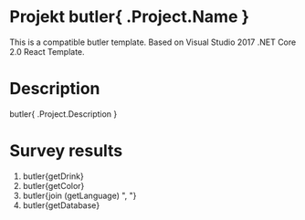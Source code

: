# Projekt butler{ .Project.Name }

This is a compatible butler template. Based on Visual Studio 2017 .NET Core 2.0 React Template.

# Description

butler{ .Project.Description }

# Survey results

1. butler{getDrink}
2. butler{getColor}
3. butler{join (getLanguage) ", "}
4. butler{getDatabase}
